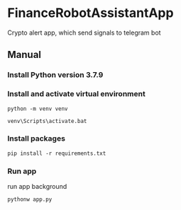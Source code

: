 # FinanceRobotAssistantApp
Crypto alert app, which send signals to telegram bot

## Manual
### Install Python version 3.7.9
### Install and activate virtual environment
```
python -m venv venv
```
```
venv\Scripts\activate.bat
```

### Install packages
```
pip install -r requirements.txt
```

### Run app
run app background
```
pythonw app.py
```
